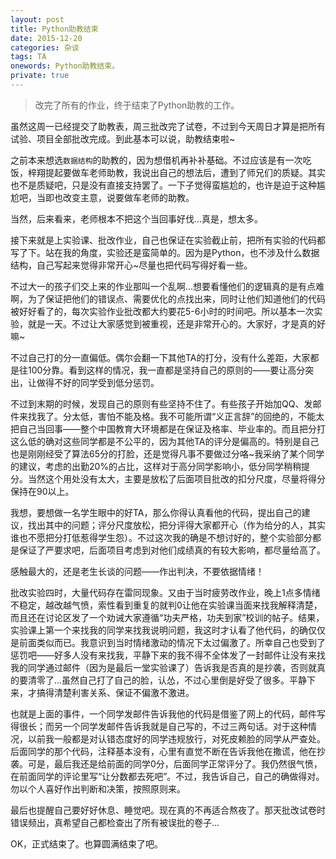 ```yaml
---
layout: post
title: Python助教结束
date: 2015-12-20
categories: 杂谈 
tags: TA
onewords: Python助教结束。 
private: true
---
```

> 改完了所有的作业，终于结束了Python助教的工作。

虽然这周一已经提交了助教表，周三批改完了试卷，不过到今天周日才算是把所有试验、项目全部批改完成。到此基本可以说，助教结束啦~

之前本来想选`数据结构`的助教的，因为想借机再补补基础。不过应该是有一次吃饭，梓翔提起要做车老师助教，我说出自己的想法后，遭到了师兄们的质疑。其实也不是质疑吧，只是没有直接支持罢了。一下子觉得蛮尴尬的，也许是迫于这种尴尬吧，当即也改变主意，说要做车老师的助教。

当然，后来看来，老师根本不把这个当回事好伐...真是，想太多。

接下来就是上实验课、批改作业，自己也保证在实验截止前，把所有实验的代码都写了下。站在我的角度，实验还是蛮简单的。因为是Python，也不涉及什么数据结构，自己写起来觉得非常开心~尽量也把代码写得好看一些。

不过大一的孩子们交上来的作业那叫一个乱啊...想要看懂他们的逻辑真的是有点难啊，为了保证把他们的错误点、需要优化的点找出来，同时让他们知道他们的代码被好好看了的，每次实验作业批改都大约要花5-6小时的时间吧。所以基本一次实验，就是一天。不过让大家感觉到被重视，还是非常开心的。大家好，才是真的好嘛~

不过自己打的分一直偏低。偶尔会翻一下其他TA的打分，没有什么差距，大家都是往100分靠。看到这样的情况，我一直都是坚持自己的原则的——要让高分突出，让做得不好的同学受到低分惩罚。

不过到末期的时候，发现自己的原则有些坚持不住了。有些孩子开始加QQ、发邮件来找我了。分太低，害怕不能及格。我不可能所谓“义正言辞”的回绝的，不能太把自己当回事——整个中国教育大环境都是在保证及格率、毕业率的。而且把分打这么低的确对这些同学都是不公平的，因为其他TA的评分是偏高的。特别是自己也是刚刚经受了算法65分的打脸，还是觉得凡事不要做过分咯~我采纳了某个同学的建议，考虑的出勤20%的占比，这样对于高分同学影响小，低分同学稍稍提分。当然这个用处没有太大，主要是放松了后面项目批改的扣分尺度，尽量将得分保持在90以上。

我想，要想做一名学生眼中的好TA，那么你得认真看他的代码，提出自己的建议，找出其中的问题；评分尺度放松，把分评得大家都开心（作为给分的人，其实谁也不愿把分打低惹得学生怨）。不过这次我的确是不想讨好的，整个实验部分都是保证了严要求吧，后面项目考虑到对他们成绩真的有较大影响，都尽量给高了。

感触最大的，还是老生长谈的问题——作出判决，不要依据情绪！

批改实验四时，大量代码存在雷同现象。又由于当时疲劳改作业，晚上1点多情绪不稳定，越改越气愤，索性看到重复的就判0让他在实验课当面来找我解释清楚，而且还在讨论区发了一个劝诫大家遵循“功夫严格，功夫到家”校训的帖子。结果，实验课上第一个来找我的同学来找我说明问题，我这时才认看了他代码，的确仅仅是前面类似而已。我意识到当时情绪激动的情况下太过偏激了。所幸自己也受到了惩罚吧——好多人没有来找我，平静下来的我不得不全体发了一封邮件让没有来找我的同学通过邮件（因为是最后一堂实验课了）告诉我是否真的是抄袭，否则就真的要清零了...虽然自己打了自己的脸，认怂，不过心里倒是好受了很多。平静下来，才搞得清楚利害关系、保证不偏激不激进。

也就是上面的事件，一个同学发邮件告诉我他的代码是借鉴了网上的代码，邮件写得很长；而另一个同学发邮件告诉我就是自己写的，不过三两句话。对于这种情况，以前我一般都是对认错态度好的同学违规放行，对死皮赖脸的同学从严查处。后面同学的那个代码，注释基本没有，心里有直觉不断在告诉我他在撒谎，他在抄袭。可是，最后我还是给前面的同学0分，后面同学正常评分了。我仍然很气愤，在前面同学的评论里写“让分数都去死吧”。不过，我告诉自己，自己的确做得对。勿以个人喜好作出判断和决策，按照原则来。

最后也提醒自己要好好休息、睡觉吧。现在真的不再适合熬夜了。那天批改试卷时错误频出，真希望自己都检查出了所有被误批的卷子...

OK，正式结束了。也算圆满结束了吧。
